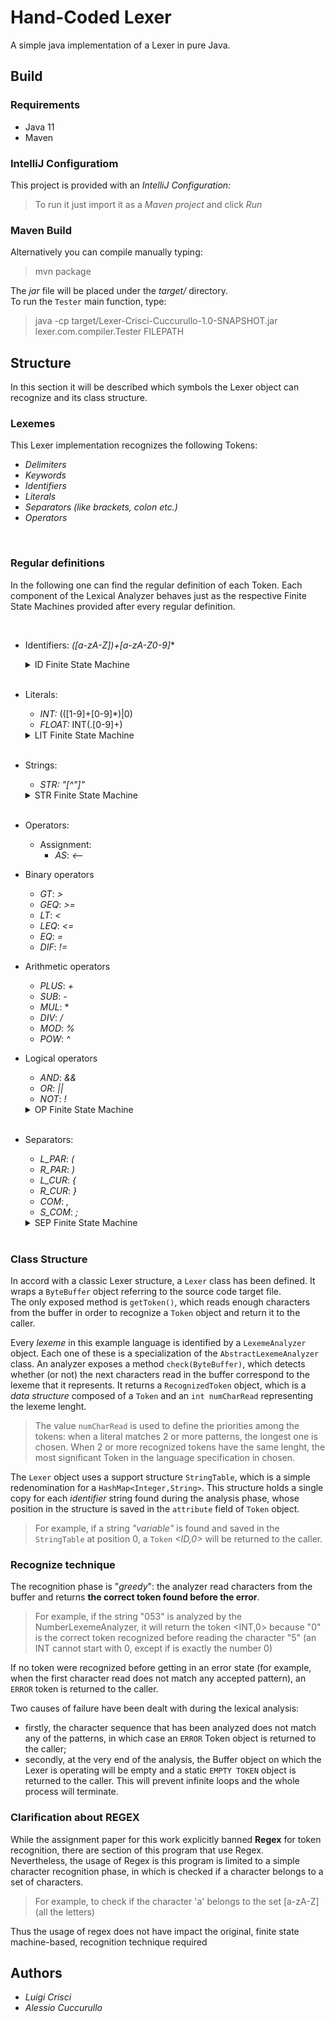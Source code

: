 # Hand-Coded Lexer

A simple java implementation of a Lexer in pure Java.

## Build  

### Requirements

- Java 11
- Maven

### IntelliJ Configuratiom

This project is provided with an *IntelliJ Configuration:* 

> To run it just import it as a *Maven project* and click *Run*

### Maven Build

Alternatively you can compile manually typing: 

> mvn package

The *jar* file will be placed under the *target/* directory.  
To run the `Tester` main function, type:

> java -cp target/Lexer-Crisci-Cuccurullo-1.0-SNAPSHOT.jar lexer.com.compiler.Tester FILEPATH

## Structure

In this section it will be described which symbols the Lexer object can recognize and its class structure.

### Lexemes

This Lexer implementation recognizes the following Tokens:  
- *Delimiters*
- *Keywords*
- *Identifiers*
- *Literals*
- *Separators (like brackets, colon etc.)*
- *Operators* 

</br> 

### Regular definitions
 In the following one can find the regular definition of each Token. Each component of the Lexical Analyzer behaves just as the respective Finite State Machines provided after every regular definition.   
  
</br>

- Identifiers: *([a-zA-Z])+[a-zA-Z0-9]**
  <details>
  <summary>ID Finite State Machine</summary>
  <img src="./img/ID_DFA.svg" width="60%" height="60%"/> </br>
  </details>
  <br>
- Literals:
    - *INT:* (([1-9]+[0-9]\*)|0)
    - *FLOAT:* INT(\.[0-9]+) 
  <details>
  <summary>LIT Finite State Machine</summary>
  <img src="./img/NUM_DFA.svg" width="60%" height="60%"/> </br>
  </details>
  </br>
  
- Strings:
    - *STR:* *"[^"]"*
  <details>
  <summary>STR Finite State Machine</summary>
  <img src="./img/STR_DFA.svg" width="60%" height="60%"/> </br>
  </details>
  </br>
- Operators:  
  - Assignment: 
    - *AS*: *<--*
  
- Binary operators
    - *GT*: *>* 
    - *GEQ*: *>=*
    - *LT*: *<*
    - *LEQ*: *<=*
    - *EQ*: *=*
    - *DIF*: *!=*
  
- Arithmetic operators  
    - *PLUS*: *+*
    - *SUB*: *-*
    - *MUL*: *
    - *DIV*: *\/*
    - *MOD*: *%*
    - *POW*: *^*

- Logical operators
    - *AND*: *&&*
    - *OR*: *||*
    - *NOT*: *!*
  <details>
  <summary>OP Finite State Machine</summary>
  <img src="./img/OP_DFA.svg" width="70%" height="70%"/> </br>
  </details>    
  </br>

- Separators:
  - *L_PAR*: *(*
  - *R_PAR*: *)*
  - *L_CUR*: *{*
  - *R_CUR*: *}*
  - *COM*: *,*
  - *S_COM*: *;*
  

  <details>
  <summary>SEP Finite State Machine</summary>
  <img src="./img/SEP_DFA.svg" width="50%" height="50%"/> </br>
  </details>  
  </br>

### Class Structure
  
In accord with a classic Lexer structure, a `Lexer` class has been defined. It wraps a `ByteBuffer` object referring to the source code target file.  
The only exposed method is `getToken()`, which reads enough characters from the buffer in order to recognize a `Token` object and return it to the caller.  

Every *lexeme* in this example language is identified by a `LexemeAnalyzer` object. Each one of these is a specialization of the `AbstractLexemeAnalyzer` class. An analyzer exposes a method `check(ByteBuffer)`, which detects whether (or not) the next characters read in the buffer correspond to the lexeme that it represents.
It returns a `RecognizedToken` object, which is a *data structure* composed of a `Token` and an `int numCharRead` representing the lexeme lenght.

> The value `numCharRead` is used to define the priorities among the tokens: when a literal matches 2 or more patterns, the longest one is chosen. When 2 or more recognized tokens have the same lenght, the most significant Token in the language specification in chosen.

The `Lexer` object uses a support structure `StringTable`, which is a simple redenomination for a `HashMap<Integer,String>`. This structure holds a single copy for each *identifier* string found during the analysis phase, whose position in the structure is saved in the `attribute` field of `Token` object.  

> For example, if a string *"variable"* is found and saved in the `StringTable` at position 0, a `Token`  *<ID,0>* will be returned to the caller.

### Recognize technique  

The recognition phase is "*greedy*": the analyzer read characters from the buffer and returns **the correct token found before the error**.

> For example, if the string "053" is analyzed by the NumberLexemeAnalyzer, it will return the token <INT,0> because "0" is the correct token recognized before reading the character "5" (an INT cannot start with 0, except if is exactly the number 0) 

If no token were recognized before getting in an error state (for example, when the first character read does not match any accepted pattern), an `ERROR` token is returned to the caller.

Two causes of failure have been dealt with during the lexical analysis: 
- firstly, the character sequence that has been analyzed does not match any of the patterns, in which case an `ERROR` Token object is returned to the caller;
- secondly, at the very end of the analysis, the Buffer object on which the Lexer is operating will be empty and a static `EMPTY TOKEN` object is returned to the caller. This will prevent infinite loops and the whole process will terminate.

### Clarification about REGEX

While the assignment paper for this work explicitly banned **Regex** for token recognition, there are section of this program that use Regex.  
Nevertheless, the usage of Regex is this program is limited to a simple character recognition phase, in which is checked if a character belongs to a set of characters.

> For example, to check if the character 'a' belongs to the set [a-zA-Z] (all the letters)

Thus the usage of regex does not have impact the original, finite state machine-based, recognition technique required

## Authors
- *Luigi Crisci*
- *Alessio Cuccurullo*